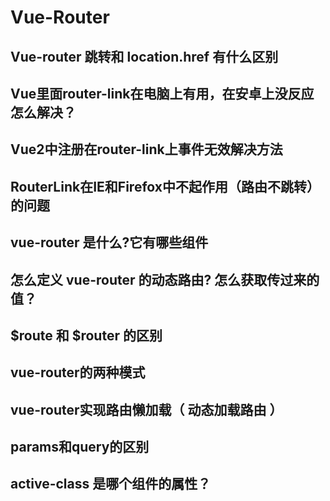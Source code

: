 # Vue-Router

## Vue-router 跳转和 location.href 有什么区别

## Vue里面router-link在电脑上有用，在安卓上没反应怎么解决？

## Vue2中注册在router-link上事件无效解决方法


## RouterLink在IE和Firefox中不起作用（路由不跳转）的问题

## vue-router 是什么?它有哪些组件

## 怎么定义 vue-router 的动态路由? 怎么获取传过来的值？

## $route 和 $router 的区别

## vue-router的两种模式

## vue-router实现路由懒加载（ 动态加载路由 ）

## params和query的区别

## active-class 是哪个组件的属性？
